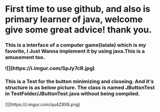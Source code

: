 <h1>First time to use github, and also is primary learner of java, welcome give some great advice! thank you.</h1>

<p>
<h3>
  This is a interface of a computer game(latale) which is my favorite, I Just Wanna implement it by using java.This is a amusement too.
</3>
</p>
![](https://i.imgur.com/SpJy7cR.jpg)

<p>
  <h3>
	This is a Test for the button minimizing and closeing.
	And it's structure is as below picture. The class is named JButtonTest in TestFolder/JButtonTest.java without being compiled.
  </h3>
</p>
![](https://i.imgur.com/qu4Z8X8.png)